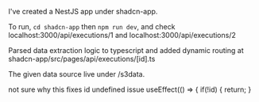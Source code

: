I've created a NestJS app under shadcn-app. 

To run, `cd shadcn-app` then `npm run dev`, and check localhost:3000/api/executions/1 and localhost:3000/api/executions/2

Parsed data extraction logic to typescript and added dynamic routing at shadcn-app/src/pages/api/executions/[id].ts

The given data source live under /s3data.


not sure why this fixes id undefined issue
  useEffect(() => {
    if(!id) {
        return;
      }
